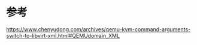 
# 参考

https://www.chenyudong.com/archives/qemu-kvm-command-arguments-switch-to-libvirt-xml.html#QEMUdomain_XML

